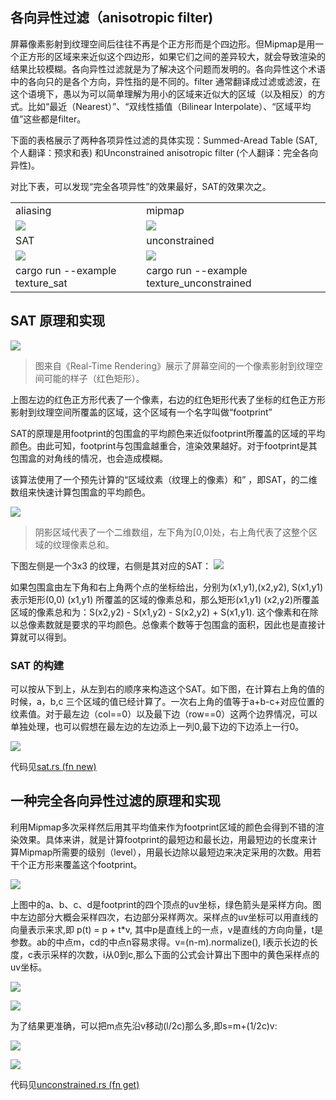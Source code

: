 ## 各向异性过滤（anisotropic filter)

屏幕像素影射到纹理空间后往往不再是个正方形而是个四边形。但Mipmap是用一个正方形的区域来来近似这个四边形，如果它们之间的差异较大，就会导致渲染的结果比较模糊。各向异性过滤就是为了解决这个问题而发明的。各向异性这个术语中的各向只的是各个方向，异性指的是不同的。filter 通常翻译成过滤或滤波，在这个语境下，愚以为可以简单理解为用小的区域来近似大的区域（以及相反）的方式。比如“最近（Nearest）”、“双线性插值（Bilinear Interpolate）、“区域平均值”这些都是filter。

下面的表格展示了两种各项异性过滤的具体实现：Summed-Aread Table (SAT,个人翻译：预求和表) 和Unconstrained anisotropic filter (个人翻译：完全各向异性)。

对比下表，可以发现“完全各项异性”的效果最好，SAT的效果次之。


|||
--|--
aliasing|mipmap|
![](../4.mipmap/aliasing.png)|![](../4.mipmap/mipmap.png)
SAT|unconstrained|
![](./sat.png)|![](./unconstrained.png)
cargo run --example texture_sat | cargo run --example texture_unconstrained

## SAT 原理和实现

![](1.png)
>图来自《Real-Time Rendering》展示了屏幕空间的一个像素影射到纹理空间可能的样子（红色矩形）。

上图左边的红色正方形代表了一个像素，右边的红色矩形代表了坐标的红色正方形影射到纹理空间所覆盖的区域，这个区域有一个名字叫做“footprint”

SAT的原理是用footprint的包围盒的平均颜色来近似footprint所覆盖的区域的平均颜色。由此可知，footprint与包围盒越重合，渲染效果越好。对于footprint是其包围盒的对角线的情况，也会造成模糊。

该算法使用了一个预先计算的“区域纹素（纹理上的像素）和” ，即SAT，的二维数组来快速计算包围盒的平均颜色。

![](2.png)
>阴影区域代表了一个二维数组，左下角为[0,0]处，右上角代表了这整个区域的纹理像素总和。

下图左侧是一个3x3 的纹理，右侧是其对应的SAT：
![](3.png)

如果包围盒由左下角和右上角两个点的坐标给出，分别为(x1,y1),(x2,y2), S(x1,y1) 表示矩形(0,0) (x1,y1) 所覆盖的区域的像素总和，那么矩形(x1,y1) (x2,y2)所覆盖区域的像素总和为：S(x2,y2) - S(x1,y2) - S(x2,y2) + S(x1,y1). 这个像素和在除以总像素数就是要求的平均颜色。总像素个数等于包围盒的面积，因此也是直接计算就可以得到。


### SAT 的构建

可以按从下到上，从左到右的顺序来构造这个SAT。如下图，在计算右上角的值的时候，a，b,c 三个区域的值已经计算了。一次右上角的值等于a+b-c+对应位置的纹素值。对于最左边（col==0）以及最下边（row==0）这两个边界情况，可以单独处理，也可以假想在最左边的左边添上一列0,最下边的下边添上一行0。

![](4.png)

代码见[sat.rs (fn new)](./sat.rs#L8)

## 一种完全各向异性过滤的原理和实现

利用Mipmap多次采样然后用其平均值来作为footprint区域的颜色会得到不错的渲染效果。具体来讲，就是计算footprint的最短边和最长边，用最短边的长度来计算Mipmap所需要的级别（level），用最长边除以最短边来决定采用的次数。用若干个正方形来覆盖这个footprint。

![](1.svg)

上图中的a、b、c、d是footprint的四个顶点的uv坐标，绿色箭头是采样方向。图中左边部分大概会采样四次，右边部分采样两次。采样点的uv坐标可以用直线的向量表示来求,即 p(t) = p + t*v, 其中p是直线上的一点，v是直线的方向向量，t是参数。ab的中点m，cd的中点n容易求得。v=(n-m).normalize(), l表示长边的长度，c表示采样的次数，i从0到c,那么下面的公式会计算出下图中的黄色采样点的uv坐标。

![](./f1.svg)

<!-- 
p(i) = m + i*(l/c)*v
-->

![](2.svg)

为了结果更准确，可以把m点先沿v移动(l/2c)那么多,即s=m+(1/2c)v:
<!-- 
p(i) = s + i*(l/c)*v
-->
![](./f2.svg)

![](./3.svg)

代码见[unconstrained.rs (fn get)](./unconstrained.rs#L38)


